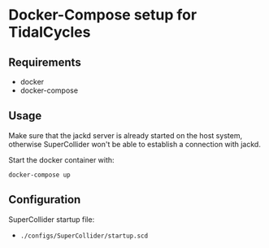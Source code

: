 # Docker-Compose setup for TidalCycles

## Requirements

- docker
- docker-compose

## Usage

Make sure that the jackd server is already started on the host system, otherwise SuperCollider won't be able to establish a connection with jackd.

Start the docker container with:

```
docker-compose up
```

## Configuration

SuperCollider startup file:

- `./configs/SuperCollider/startup.scd`
